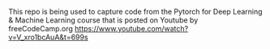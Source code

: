 This repo is being used to capture code from the Pytorch for Deep Learning & Machine Learning course that is posted on Youtube by freeCodeCamp.org https://www.youtube.com/watch?v=V_xro1bcAuA&t=699s
